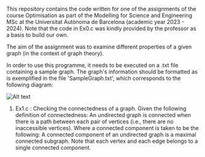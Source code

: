 This repository contains the code written for one of the assignments of the course Optimisation as part of the Modelling for Science and Engineering MSc at the Universitat Autònoma de Barcelona (academic year 2023 - 2024). Note that the code in Ex0.c was kindly provided by the professor as a basis to build our own.

The aim of the assignment was to examine different properties of a given graph (in the context of graph theory).

In order to use this programme, it needs to be executed on a .txt file containing a sample graph. The graph's information should be formatted as is exemplified in the file 'SampleGraph.txt', which corresponds to the following diagram:

![Alt text](README_Figures\SampleGraphDiagram.png?raw=true "Sample graph's diagram")


1. Ex1.c : Checking the connectedness of a graph. Given the following definition of connectedness:
An undirected graph is connected when there is a path between each pair of vertices (i.e., there are no inaccessible vertices).
Where a connected component is taken to be the following:
A connected component of an undirected graph is a maximal connected subgraph. Note that each vertex and each edge belongs to a single connected component.
